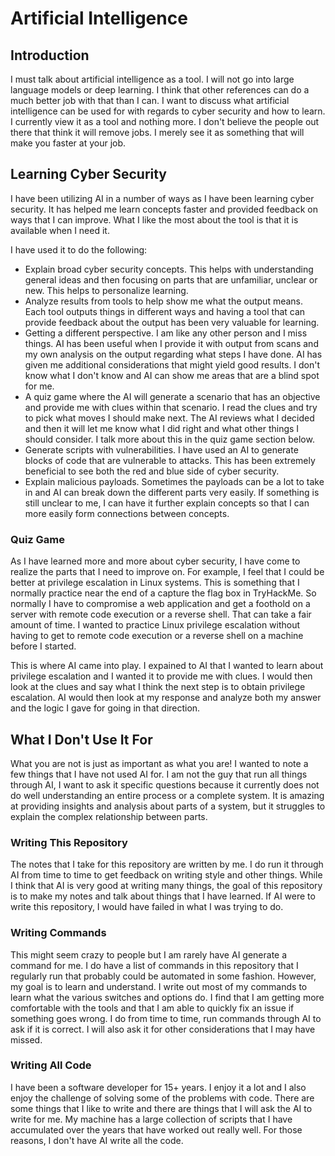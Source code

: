 # Artificial Intelligence

## Introduction

I must talk about artificial intelligence as a tool. I will not go into large language models or deep learning. I think that other references can do a much better job with that than I can. I want to discuss what artificial intelligence can be used for with regards to cyber security and how to learn. I currently view it as a tool and nothing more. I don't believe the people out there that think it will remove jobs. I merely see it as something that will make you faster at your job.

## Learning Cyber Security

I have been utilizing AI in a number of ways as I have been learning cyber security. It has helped me learn concepts faster and provided feedback on ways that I can improve. What I like the most about the tool is that it is available when I need it.

I have used it to do the following:

- Explain broad cyber security concepts. This helps with understanding general ideas and then focusing on parts that are unfamiliar, unclear or new. This helps to personalize learning.
- Analyze results from tools to help show me what the output means. Each tool outputs things in different ways and having a tool that can provide feedback about the output has been very valuable for learning.
- Getting a different perspective. I am like any other person and I miss things. AI has been useful when I provide it with output from scans and my own analysis on the output regarding what steps I have done. AI has given me additional considerations that might yield good results. I don't know what I don't know and AI can show me areas that are a blind spot for me.
- A quiz game where the AI will generate a scenario that has an objective and provide me with clues within that scenario. I read the clues and try to pick what moves I should make next. The AI reviews what I decided and then it will let me know what I did right and what other things I should consider. I talk more about this in the quiz game section below.
- Generate scripts with vulnerabilities. I have used an AI to generate blocks of code that are vulnerable to attacks. This has been extremely beneficial to see both the red and blue side of cyber security.
- Explain malicious payloads. Sometimes the payloads can be a lot to take in and AI can break down the different parts very easily. If something is still unclear to me, I can have it further explain concepts so that I can more easily form connections between concepts.

### Quiz Game

As I have learned more and more about cyber security, I have come to realize the parts that I need to improve on. For example, I feel that I could be better at privilege escalation in Linux systems. This is something that I normally practice near the end of a capture the flag box in TryHackMe. So normally I have to compromise a web application and get a foothold on a server with remote code execution or a reverse shell. That can take a fair amount of time. I wanted to practice Linux privilege escalation without having to get to remote code execution or a reverse shell on a machine before I started.

This is where AI came into play. I expained to AI that I wanted to learn about privilege escalation and I wanted it to provide me with clues. I would then look at the clues and say what I think the next step is to obtain privilege escalation. AI would then look at my response and analyze both my answer and the logic I gave for going in that direction.

## What I Don't Use It For

What you are not is just as important as what you are! I wanted to note a few things that I have not used AI for. I am not the guy that run all things through AI, I want to ask it specific questions because it currently does not do well understanding an entire process or a complete system. It is amazing at providing insights and analysis about parts of a system, but it struggles to explain the complex relationship between parts.

### Writing This Repository

The notes that I take for this repository are written by me. I do run it through AI from time to time to get feedback on writing style and other things. While I think that AI is very good at writing many things, the goal of this repository is to make my notes and talk about things that I have learned. If AI were to write this repository, I would have failed in what I was trying to do.

### Writing Commands

This might seem crazy to people but I am rarely have AI generate a command for me. I do have a list of commands in this repository that I regularly run that probably could be automated in some fashion. However, my goal is to learn and understand. I write out most of my commands to learn what the various switches and options do. I find that I am getting more comfortable with the tools and that I am able to quickly fix an issue if something goes wrong. I do from time to time, run commands through AI to ask if it is correct. I will also ask it for other considerations that I may have missed.

### Writing All Code

I have been a software developer for 15+ years. I enjoy it a lot and I also enjoy the challenge of solving some of the problems with code. There are some things that I like to write and there are things that I will ask the AI to write for me. My machine has a large collection of scripts that I have accumulated over the years that have worked out really well. For those reasons, I don't have AI write all the code.
